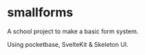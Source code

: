 
# smallforms

A school project to make a basic form system.

Using pocketbase, SvelteKit & Skeleton UI.
